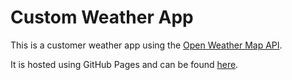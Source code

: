# Custom Weather App

This is a customer weather app using the [Open Weather Map API](https://openweathermap.org/api).

It is hosted using GitHub Pages and can be found [here](https://cmcleod2.github.io/Weather-App/).
